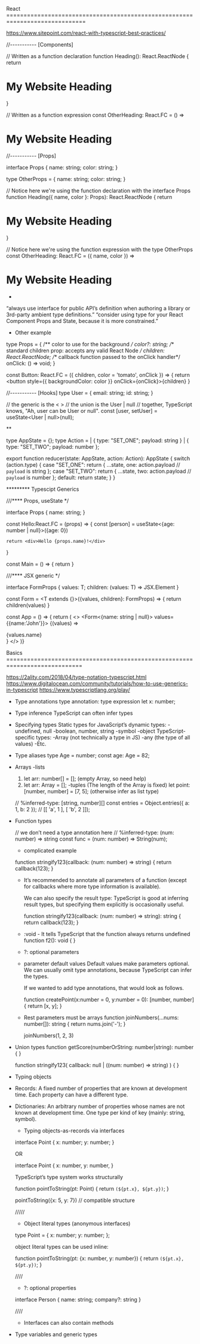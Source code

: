 React =============================================================================

https://www.sitepoint.com/react-with-typescript-best-practices/

//----------- [Components] 

// Written as a function declaration
function Heading(): React.ReactNode {
  return <h1>My Website Heading</h1>
}

// Written as a function expression
const OtherHeading: React.FC = () => <h1>My Website Heading</h1>

//----------- [Props] 

interface Props {
  name: string;
  color: string;
}

type OtherProps = {
  name: string;
  color: string;
}

// Notice here we're using the function declaration with the interface Props
function Heading({ name, color }: Props): React.ReactNode {
  return <h1>My Website Heading</h1>
}

// Notice here we're using the function expression with the type OtherProps
const OtherHeading: React.FC<OtherProps> = ({ name, color }) =>
  <h1>My Website Heading</h1>

*
“always use interface for public API’s definition when authoring a library or 3rd-party ambient type definitions.”
“consider using type for your React Component Props and State, because it is more constrained.”

* Other example

type Props = {
  /** color to use for the background */
  color?: string;
  /** standard children prop: accepts any valid React Node */
  children: React.ReactNode;
  /** callback function passed to the onClick handler*/
  onClick: ()  => void;
}

const Button: React.FC<Props> = ({ children, color = 'tomato', onClick }) => {
   return <button style={{ backgroundColor: color }} onClick={onClick}>{children}</button>
}


//----------- [Hooks] 
type User = {
  email: string;
  id: string;
}

// the generic is the < >
// the union is the User | null
// together, TypeScript knows, "Ah, user can be User or null".
const [user, setUser] = useState<User | null>(null);


**

type AppState = {};
type Action =
  | { type: "SET_ONE"; payload: string }
  | { type: "SET_TWO"; payload: number };

export function reducer(state: AppState, action: Action): AppState {
  switch (action.type) {
    case "SET_ONE":
      return {
        ...state,
        one: action.payload // `payload` is string
      };
    case "SET_TWO":
      return {
        ...state,
        two: action.payload // `payload` is number
      };
    default:
      return state;
  }
}



********* Typescipt Generics

///**** Props, useState */

interface Props {
    name: string;
}

const Hello:React.FC<Props> = (props) => {
    const [person] = useState<{age: number | null}>({age: 0})

    return <div>Hello {props.name}!</div>
}

const Main = () => {
    return <Hello name="John" />
}


///**** JSX generic */

interface FormProps<T> {
    values: T;
    children: (values: T) => JSX.Element
}

const Form = <T extends {}>({values, children}: FormProps<T>) => {
    return children(values)
}

const App = () => {
return (
    <>
        <Form<{name: string | null}> values={{name:'John'}}>
            {(values) => <div>{values.name}</div>}
        </Form>
    </>
)}


Basics ============================================================================


https://2ality.com/2018/04/type-notation-typescript.html
https://www.digitalocean.com/community/tutorials/how-to-use-generics-in-typescript
https://www.typescriptlang.org/play/


* Type annotations
  type annotation: type expression
  let x: number;


* Type inference
  TypeScript can often infer types


* Specifying types
Static types for JavaScript’s dynamic types:
  -undefined, null
  -boolean, number, string
  -symbol
  -object
TypeScript-specific types:
  -Array (not technically a type in JS)
  -any (the type of all values)
  -Etc.
  
  
* Type aliases
  type Age = number;
  const age: Age = 82;


* Arrays
-lists
    1. let arr: number[] = []; (empty Array, so need help)
    2. let arr: Array<number> = [];
-tuples (The length of the Array is fixed)
    let point: [number, number] = [7, 5]; (otherwise infer as list type)
    
    // %inferred-type: [string, number][]
    const entries = Object.entries({ a: 1, b: 2 });      // [[ 'a', 1 ], [ 'b', 2 ]]);


* Function types

    // we don’t need a type annotation here
    // %inferred-type: (num: number) => string
    const func = (num: number) => String(num);

    * complicated example
    
    function stringify123(callback: (num: number) => string) {
      return callback(123);
    }
    
    * It’s recommended to annotate all parameters of a function 
      (except for callbacks where more type information is available).
      
      We can also specify the result type:
      TypeScript is good at inferring result types, 
      but specifying them explicitly is occasionally useful.
      
        function stringify123(callback: (num: number) => string): string {
          return callback(123);
        }
    
    * :void - It tells TypeScript that the function always returns undefined 
      function f2(): void { }
      
    * ?: optional parameters
    
    * parameter default values
      Default values make parameters optional. 
      We can usually omit type annotations, because TypeScript can infer the types.
    
      If we wanted to add type annotations, that would look as follows.

        function createPoint(x:number = 0, y:number = 0): [number, number] {
          return [x, y];
        }
        
    * Rest parameters must be arrays
      function joinNumbers(...nums: number[]): string {
        return nums.join('-');
      }
      
      joinNumbers(1, 2, 3)

* Union types
    function getScore(numberOrString: number|string): number {
    }
    
    function stringify123( callback: null | ((num: number) => string) ) {
    }
        

* Typing objects
- Records: A fixed number of properties that are known at development time. Each property can have a different type.
- Dictionaries: An arbitrary number of properties whose names are not known at development time. One type per kind of key (mainly: string, symbol).

    * Typing objects-as-records via interfaces
    
    interface Point {
      x: number;
      y: number;
    }
    
    OR
    
    interface Point {
      x: number,
      y: number,
    }
    
    TypeScript’s type system works structurally
    
    function pointToString(pt: Point) {
      return `(${pt.x}, ${pt.y})`;
    }
    
    pointToString({x: 5, y: 7}) // compatible structure
    
    /////
    
    * Object literal types (anonymous interfaces)
    
    type Point = {
      x: number;
      y: number;
    };
    
    object literal types can be used inline:
    
    function pointToString(pt: {x: number, y: number}) {
      return `(${pt.x}, ${pt.y})`;
    }
    
    ////
    
    * ?: optional properties
    
    interface Person {
      name: string;
      company?: string
    }
    
    ////
    
    * Interfaces can also contain methods
    

* Type variables and generic types

